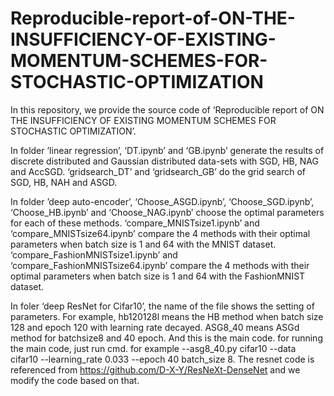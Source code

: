 # Reproducible-report-of-ON-THE-INSUFFICIENCY-OF-EXISTING-MOMENTUM-SCHEMES-FOR-STOCHASTIC-OPTIMIZATION

In this repository, we provide the source code of ‘Reproducible report of ON THE INSUFFICIENCY OF EXISTING MOMENTUM SCHEMES FOR STOCHASTIC OPTIMIZATION’. 



In folder ’linear regression’, ‘DT.ipynb’ and ‘GB.ipynb’ generate the results of discrete distributed and Gaussian distributed data-sets with SGD, HB, NAG and AccSGD. ‘gridsearch_DT’ and ‘gridsearch_GB’ do the grid search of SGD, HB, NAH and ASGD.


In folder ’deep auto-encoder’, ‘Choose_ASGD.ipynb’, ‘Choose_SGD.ipynb’, ‘Choose_HB.ipynb’ and ‘Choose_NAG.ipynb’ choose the optimal parameters for each of these methods. ‘compare_MNISTsize1.ipynb’ and ‘compare_MNISTsize64.ipynb’ compare the 4 methods with their optimal parameters when batch size is 1 and 64 with the MNIST dataset. ‘compare_FashionMNISTsize1.ipynb’ and ‘compare_FashionMNISTsize64.ipynb’ compare the 4 methods with their optimal parameters when batch size is 1 and 64 with the FashionMNIST dataset.

In foler ‘deep ResNet for Cifar10’, the name of the file shows the setting of parameters. For example, hb120128l means the HB method when batch size 128 and epoch 120 with learning rate decayed.
ASG8_40 means ASGd method for batchsize8 and 40 epoch. And this is the main code.
for running the main code, just run cmd. for example
--asg8_40.py cifar10 --data cifar10 --learning_rate 0.033 --epoch 40 batch_size 8. The resnet code is referenced from https://github.com/D-X-Y/ResNeXt-DenseNet and we modify the code based on that.
 

